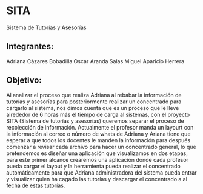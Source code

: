 # SITA
Sistema de Tutorías y Asesorías


## Integrantes:
Adriana Cázares Bobadilla
Oscar Aranda Salas
Miguel Aparicio Herrera

 
## Objetivo:
	
Al analizar el proceso que realiza Adriana al rebabar la información de tutorías y asesorías para posteriormente realizar un concentrado para cargarlo al sistema, nos dimos cuenta que es un proceso que le lleve alrededor de 6 horas más el tiempo de carga al sistemas, con el proyecto SITA (Sistema de tutorías y asesorías) queremos separar el proceso de recolección de información. 
Actualmente el profesor manda un layourt con la información al correo o número de whats de Adriana y Ariana tiene que esperar a que todos los docentes le manden la información para después comenzar a revisar cada archivo para hacer un concentrado general, lo que pretendemos es diseñar una aplicación que visualizamos en dos etapas, para este primer alcance crearemos una aplicación donde cada profesor pueda cargar el layout y la herramienta pueda realizar el concentrado automáticamente para que Adriana administradora del sistema pueda entrar y visualizar quien ha cagado las tutorías y descargar el concentrado a al fecha de estas tutorías.
